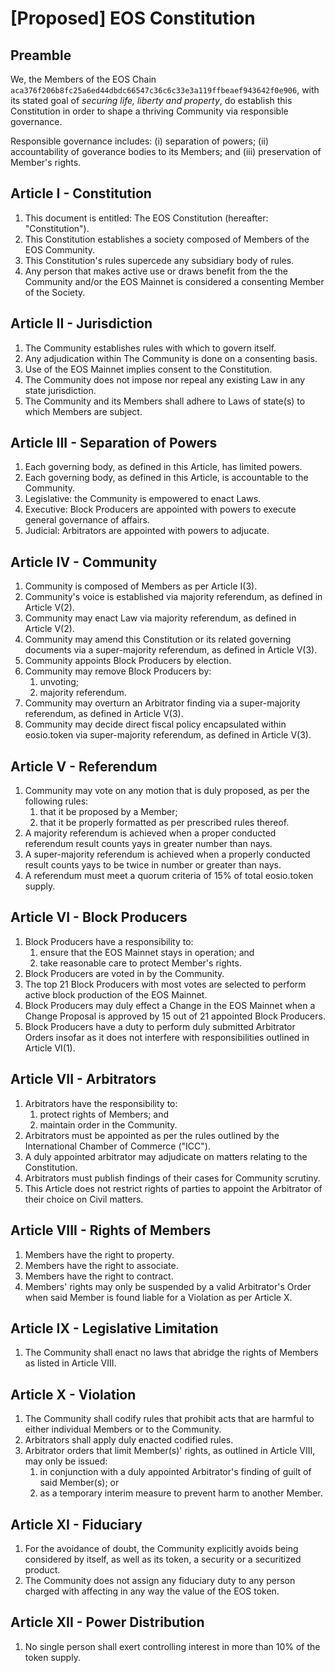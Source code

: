 # [Proposed] EOS Constitution

## Preamble

We, the Members of the EOS Chain `aca376f206b8fc25a6ed44dbdc66547c36c6c33e3a119ffbeaef943642f0e906`, with its stated goal of *securing life, liberty and property*, do establish this Constitution in order to shape a thriving Community via responsible governance.

Responsible governance includes: (i) separation of powers; (ii) accountability of goverance bodies to its Members; and (iii) preservation of Member's rights.

## Article I - Constitution

1. This document is entitled: The EOS Constitution (hereafter: "Constitution").
1. This Constitution establishes a society composed of Members of the EOS Community.
1. This Constitution's rules supercede any subsidiary body of rules.
1. Any person that makes active use or draws benefit from the the Community and/or the EOS Mainnet is considered a consenting Member of the Society.

## Article II - Jurisdiction

1. The Community establishes rules with which to govern itself.
1. Any adjudication within The Community is done on a consenting basis.
1. Use of the EOS Mainnet implies consent to the Constitution.
1. The Community does not impose nor repeal any existing Law in any state jurisdiction.
1. The Community and its Members shall adhere to Laws of state(s) to which Members are subject.

## Article III - Separation of Powers

1. Each governing body, as defined in this Article, has limited powers.
1. Each governing body, as defined in this Article, is accountable to the Community.
1. Legislative: the Community is empowered to enact Laws.
1. Executive: Block Producers are appointed with powers to execute general governance of affairs.
1. Judicial: Arbitrators are appointed with powers to adjucate.

## Article IV - Community

1. Community is composed of Members as per Article I(3).
1. Community's voice is established via majority referendum, as defined in Article V(2).
1. Community may enact Law via majority referendum, as defined in Article V(2).
1. Community may amend this Constitution or its related governing documents via a super-majority referendum, as defined in Article V(3).
1. Community appoints Block Producers by election.
1. Community may remove Block Producers by:
   1. unvoting;
   1. majority referendum.
1. Community may overturn an Arbitrator finding via a super-majority referendum, as defined in Article V(3).
1. Community may decide direct fiscal policy encapsulated within eosio.token via super-majority referendum, as defined in Article V(3).

## Article V - Referendum

 1. Community may vote on any motion that is duly proposed, as per the following rules:
    1. that it be proposed by a Member;
    1. that it be properly formatted as per prescribed rules thereof.
 1. A majority referendum is achieved when a proper conducted referendum result counts yays in greater number than nays.
 1. A super-majority referendum is achieved when a properly conducted result counts yays to be twice in number or greater than nays.
 1. A referendum must meet a quorum criteria of 15% of total eosio.token supply.

## Article VI - Block Producers

1. Block Producers have a responsibility to:
   1. ensure that the EOS Mainnet stays in operation; and
   1. take reasonable care to protect Member's rights.
1. Block Producers are voted in by the Community.
1. The top 21 Block Producers with most votes are selected to perform active block production of the EOS Mainnet.
1. Block Producers may duly effect a Change in the EOS Mainnet when a Change Proposal is approved by 15 out of 21 appointed Block Producers.
1. Block Producers have a duty to perform duly submitted Arbitrator Orders insofar as it does not interfere with responsibilities outlined in Article VI(1).

## Article VII - Arbitrators

1. Arbitrators have the responsibility to:
   1. protect rights of Members; and
   1. maintain order in the Community. 
1. Arbitrators must be appointed as per the rules outlined by the International Chamber of Commerce ("ICC").
1. A duly appointed arbitrator may adjudicate on matters relating to the Constitution.
1. Arbitrators must publish findings of their cases for Community scrutiny.
1. This Article does not restrict rights of parties to appoint the Arbitrator of their choice on Civil matters.

## Article VIII - Rights of Members

1. Members have the right to property.
1. Members have the right to associate.
1. Members have the right to contract.
1. Members' rights may only be suspended by a valid Arbitrator's Order when said Member is found liable for a Violation as per Article X.

## Article IX - Legislative Limitation

1. The Community shall enact no laws that abridge the rights of Members as listed in Article VIII.

## Article X - Violation

1. The Community shall codify rules that prohibit acts that are harmful to either individual Members or to the Community.
1. Arbitrators shall apply duly enacted codified rules.
1. Arbitrator orders that limit Member(s)' rights, as outlined in Article VIII, may only be issued:
   1. in conjunction with a duly appointed Arbitrator's finding of guilt of said Member(s); or
   1. as a temporary interim measure to prevent harm to another Member.

## Article XI - Fiduciary

1. For the avoidance of doubt, the Community explicitly avoids being considered by itself, as well as its token, a security or a securitized product.
1. The Community does not assign any fiduciary duty to any person charged with affecting in any way the value of the EOS token.

## Article XII - Power Distribution

1. No single person shall exert controlling interest in more than 10% of the token supply.
